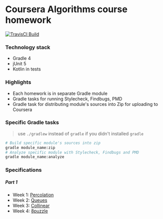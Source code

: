 Coursera Algorithms course homework
=============

[![TravisCI Build](https://travis-ci.org/hiper2d/spring-kotlin-angular-demo.svg)](https://travis-ci.org/hiper2d/coursera-algorithms)

### Technology stack
* Gradle 4
* jUnit 5
* Kotlin in tests

### Highlights
* Each homework is in separate Gradle module
* Gradle tasks for running Stylecheck, Findbugs, PMD
* Gradle task for distributing module's sources into Zip for uploading to Coursera

### Specific Gradle tasks
> use `./gradlew` instead of `gradle` if you didn't installed `gradle`
```bash
# Build specific module's sources into zip
gradle module_name:zip
# Analyze specific module with Stylecheck, Findbugs and PMD
gradle module_name:analyze
```
### Specifications
##### Part 1
* Week 1: [Percolation](http://coursera.cs.princeton.edu/algs4/assignments/percolation.html)
* Week 2: [Queues](http://coursera.cs.princeton.edu/algs4/assignments/queues.html)
* Week 3: [Collinear](http://coursera.cs.princeton.edu/algs4/assignments/collinear.html)
* Week 4: [8puzzle](http://coursera.cs.princeton.edu/algs4/assignments/8puzzle.html)
